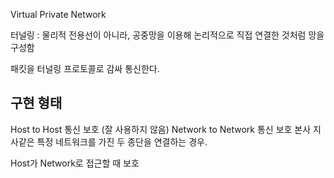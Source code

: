 Virtual Private Network 

터널링 : 물리적 전용선이 아니라, 공중망을 이용해 논리적으로 직접 연결한 것처럼 망을 구성함

패킷을 터널링 프로토콜로 감싸 통신한다.  

## **구현 형태**
Host to Host 통신 보호 (잘 사용하지 않음)
Network to Network 통신 보호
본사 지사같은 특정 네트워크를 가진 두 종단을 연결하는 경우.

Host가 Network로 접근할 때 보호





